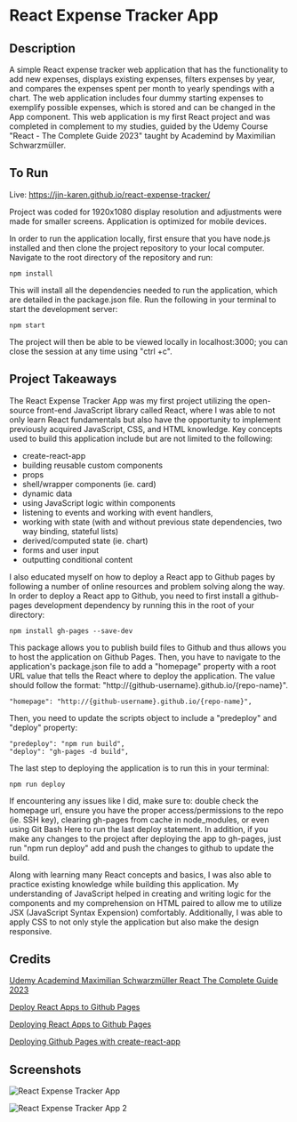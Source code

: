 # React Expense Tracker App
## Description
A simple React expense tracker web application that has the functionality to add new expenses, displays existing expenses, filters expenses by year, and compares the expenses spent per month to yearly spendings with a chart. The web application includes four dummy starting expenses to exemplify possible expenses, which is stored and can be changed in the App component. This web application is my first React project and was completed in complement to my studies, guided by the Udemy Course "React - The Complete Guide 2023" taught by Academind by Maximilian Schwarzmüller.


## To Run
Live: https://jin-karen.github.io/react-expense-tracker/

Project was coded for 1920x1080 display resolution and adjustments were made for smaller screens.
Application is optimized for mobile devices.

In order to run the application locally, first ensure that you have node.js installed and then clone the project repository to your local computer. Navigate to the root directory of the repository and run:
```
npm install
```
This will install all the dependencies needed to run the application, which are detailed in the package.json file. Run the following in your terminal to start the development server:
```
npm start
```
The project will then be able to be viewed locally in localhost:3000; you can close the session at any time using "ctrl +c".


## Project Takeaways
The React Expense Tracker App was my first project utilizing the open-source front-end JavaScript library called React, where I was able to not only learn React fundamentals but also have the opportunity to implement previously acquired JavaScript, CSS, and HTML knowledge. Key concepts used to build this application include but are not limited to the following:
* create-react-app
* building reusable custom components
* props
* shell/wrapper components (ie. card)
* dynamic data
* using JavaScript logic within components
* listening to events and working with event handlers, 
* working with state (with and without previous state dependencies, two way binding, stateful lists)
* derived/computed state (ie. chart)
* forms and user input
* outputting conditional content

I also educated myself on how to deploy a React app to Github pages by following a number of online resources and problem solving along the way. In order to deploy a React app to Github, you need to first install a github-pages development dependency by running this in the root of your directory:
```
npm install gh-pages --save-dev
```
This package allows you to publish build files to Github and thus allows you to host the application on Github Pages. 
Then, you have to navigate to the application's package.json file to add a "homepage" property with a root URL value that tells the React where to deploy the application. The value should follow the format: "http://{github-username}.github.io/{repo-name}".
```
"homepage": "http://{github-username}.github.io/{repo-name}",
```
Then, you need to update the scripts object to include a "predeploy" and "deploy" property:
```
"predeploy": "npm run build",
"deploy": "gh-pages -d build",
```
The last step to deploying the application is to run this in your terminal:
```
npm run deploy
```
If encountering any issues like I did, make sure to: double check the homepage url, ensure you have the proper access/permissions to the repo (ie. SSH key), clearing gh-pages from cache in node_modules, or even using Git Bash Here to run the last deploy statement. In addition, if you make any changes to the project after deploying the app to gh-pages, just run "npm run deploy" add and push the changes to github to update the build.

Along with learning many React concepts and basics, I was also able to practice existing knowledge while building this application. My understanding of JavaScript helped in creating and writing logic for the components and my comprehension on HTML paired to allow me to utilize JSX (JavaScript Syntax Expension) comfortably. Additionally, I was able to apply CSS to not only style the application but also make the design responsive.


## Credits
[Udemy Academind Maximilian Schwarzmüller React The Complete Guide 2023](https://www.udemy.com/course/react-the-complete-guide-incl-redux/)

[Deploy React Apps to Github Pages](https://github.com/gitname/react-gh-pages)

[Deploying React Apps to Github Pages](https://blog.logrocket.com/deploying-react-apps-github-pages/#pushing-the-react-app-to-the-github-repository)

[Deploying Github Pages with create-react-app](https://www.pluralsight.com/guides/deploying-github-pages-with-create-react-app)


## Screenshots
![React Expense Tracker App](https://github.com/jin-karen/react-expense-tracker/assets/102393842/8f14fa45-d168-4df7-9a64-ae298b07f13a)

![React Expense Tracker App 2](https://github.com/jin-karen/react-expense-tracker/assets/102393842/790e9731-f396-4c40-a90c-79d0b2da9da6)

